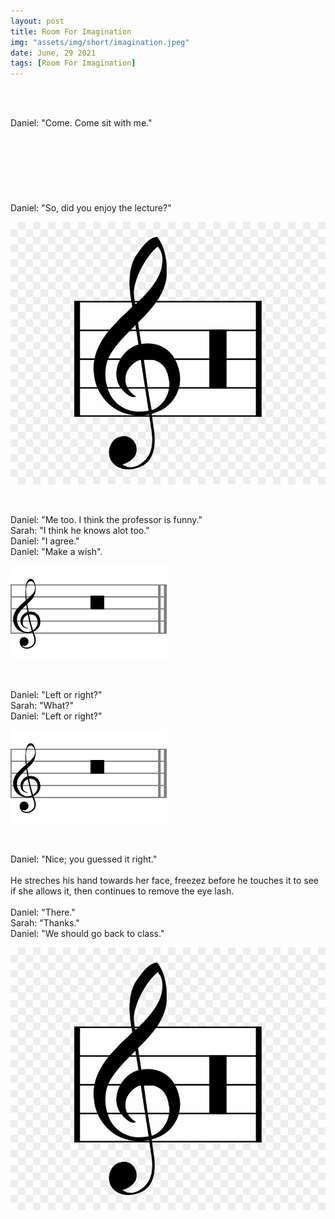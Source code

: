 ```yaml
---
layout: post
title: Room For Imagination
img: "assets/img/short/imagination.jpeg"
date: June, 29 2021
tags: [Room For Imagination]
---
```

  
<br><br>
<div align="left">

Daniel: "Come. Come sit with me."
<br><br>
<br><br>
<br><br>
<br><br>
Daniel: "So, did you enjoy the lecture?"<br>

  <p align="left">
      <img src="/assets/img/pexels/long.jpeg">
</p>
<br>

  
Daniel: "Me too. I think the professor is funny."<br>
Sarah: "I think he knows alot too."<br>
Daniel: "I agree."<br>
Daniel: "Make a wish".<br>
  
  <p align="left">
      <img src="/assets/img/pexels/breve.jpg">
</p>
<br>

  
Daniel: "Left or right?"<br>
Sarah: "What?"<br>
Daniel: "Left or right?"<br>
  
  <p align="left">
      <img src="/assets/img/pexels/breve.jpg">
</p>
<br>
  
Daniel: "Nice; you guessed it right."<br><br>
He streches his hand towards her face, freezez before he touches it to see if she allows it, then continues to remove the eye lash.<br><br>
Daniel: "There."<br>
Sarah: "Thanks."<br>
Daniel: "We should go back to class."<br>

  <p align="left">
      <img src="/assets/img/pexels/long.jpeg">
</p>
<br>  
  

</div>
<br><br>
<br><br>
<br><br>
<br><br>
<br><br>
<br><br> 
